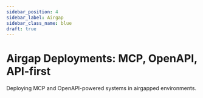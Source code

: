 ```yaml
---
sidebar_position: 4
sidebar_label: Airgap
sidebar_class_name: blue
draft: true
---
```


# Airgap Deployments: MCP, OpenAPI, API-first

Deploying MCP and OpenAPI-powered systems in airgapped environments.
